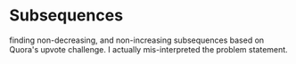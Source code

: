# Subsequences
finding non-decreasing, and non-increasing subsequences
based on Quora's upvote challenge. I actually mis-interpreted the problem statement.
